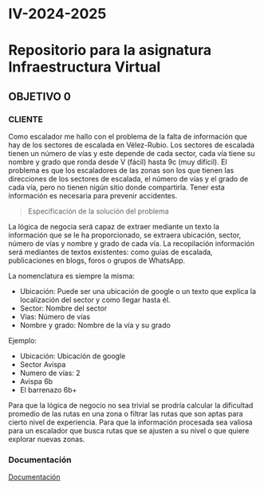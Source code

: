 # IV-2024-2025
# Repositorio para la asignatura Infraestructura Virtual
## OBJETIVO 0
### CLIENTE

Como escalador me hallo con el problema de la falta de información que hay de los sectores de escalada en Vélez-Rubio.
Los sectores de escalada tienen un número de vías y este depende de cada sector, cada vía tiene su nombre y grado que ronda desde V (fácil) hasta 9c (muy difícil).
El problema es que los escaladores de las zonas son los que tienen las direcciones de los sectores de escalada, el número de vías y el grado de cada vía, pero no tienen nigún sitio donde compartirla.
Tener esta información es necesaria para prevenir accidentes.

> Especificación de la solución del problema

La lógica de negocia será capaz de extraer mediante un texto la información que se le ha proporcionado, se extraera ubicación, sector, número de vías y nombre y grado de cada vía.
La recopilación información será mediantes de textos existentes: como guías de escalada, publicaciones en blogs, foros o grupos de WhatsApp.

La nomenclatura es siempre la misma:
- Ubicación: Puede ser una ubicación de google o un texto que explica la localización del sector y como llegar hasta él. 
- Sector: Nombre del sector
- Vías: Número de vías
- Nombre y grado: Nombre de la vía y su grado
  
Ejemplo:

- Ubicación: Ubicación de google
- Sector Avispa
- Numero de vías: 2
- Avispa 6b
- El barrenazo 6b+

Para que la lógica de negocio no sea trivial se prodría calcular la dificultad promedio de las rutas en una zona o filtrar las rutas que son aptas para cierto nivel de experiencia. Para que la información procesada sea valiosa para un escalador que busca rutas que se ajusten a su nivel o que quiere explorar nuevas zonas.

### Documentación

[Documentación](https://github.com/FabriConde/IV-2024-2025/tree/objetivo_0-v0.0.1/Documentaci%C3%B3n)
